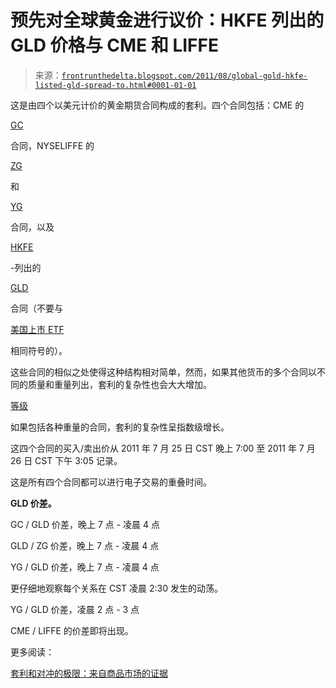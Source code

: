 <!--yml

类别：未分类

日期：2024-05-12 23:35:09

-->

# 预先对全球黄金进行议价：HKFE 列出的 GLD 价格与 CME 和 LIFFE

> 来源：[`frontrunthedelta.blogspot.com/2011/08/global-gold-hkfe-listed-gld-spread-to.html#0001-01-01`](https://frontrunthedelta.blogspot.com/2011/08/global-gold-hkfe-listed-gld-spread-to.html#0001-01-01)

这是由四个以美元计价的黄金期货合同构成的套利。四个合同包括：CME 的

[GC](http://www.cmegroup.com/trading/metals/precious/gold_contract_specifications.html)

合同，NYSELIFFE 的

[ZG](http://www.nyseliffeus.com/sites/liffeus.nyx.com/files/goldfut031411.pdf)

和

[YG](http://www.nyse.com/pdfs/5560_Mini_Futures.pdf)

合同，以及

[HKFE](http://www.hkex.com.hk/eng/index.htm)

-列出的

[GLD](http://www.hkex.com.hk/eng/prod/drprod/gld/gldfut.htm)

合同（不要与

[美国上市 ETF](http://www.spdrgoldshares.com/sites/us/shares/)

相同符号的）。

这些合同的相似之处使得这种结构相对简单，然而，如果其他货币的多个合同以不同的质量和重量列出，套利的复杂性也会大大增加。

[等级](http://www.britannica.com/EBchecked/topic/207276/fineness)

如果包括各种重量的合同，套利的复杂性呈指数级增长。

这四个合同的买入/卖出价从 2011 年 7 月 25 日 CST 晚上 7:00 至 2011 年 7 月 26 日 CST 下午 3:05 记录。

这是所有四个合同都可以进行电子交易的重叠时间。

**GLD 价差。**

GC / GLD 价差，晚上 7 点 - 凌晨 4 点

GLD / ZG 价差，晚上 7 点 - 凌晨 4 点

YG / GLD 价差，晚上 7 点 - 凌晨 4 点

更仔细地观察每个关系在 CST 凌晨 2:30 发生的动荡。

YG / GLD 价差，凌晨 2 点 - 3 点

CME / LIFFE 的价差即将出现。

更多阅读：

[套利和对冲的极限：来自商品市场的证据](http://papers.ssrn.com/sol3/papers.cfm?abstract_id=1105546)
